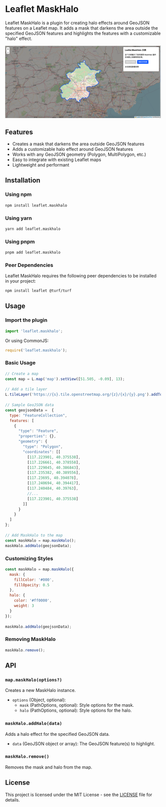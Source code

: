 # Leaflet MaskHalo

Leaflet MaskHalo is a plugin for creating halo effects around GeoJSON features on a Leaflet map. It adds a mask that darkens the area outside the specified GeoJSON features and highlights the features with a customizable "halo" effect.

![Leaflet MaskHalo Demo](./example/example.png) <!-- Replace with actual demo image/gif when available -->

## Features

- Creates a mask that darkens the area outside GeoJSON features
- Adds a customizable halo effect around GeoJSON features
- Works with any GeoJSON geometry (Polygon, MultiPolygon, etc.)
- Easy to integrate with existing Leaflet maps
- Lightweight and performant

## Installation

### Using npm

```bash
npm install leaflet.maskhalo
```

### Using yarn

```bash
yarn add leaflet.maskhalo
```

### Using pnpm

```bash
pnpm add leaflet.maskhalo
```

### Peer Dependencies

Leaflet MaskHalo requires the following peer dependencies to be installed in your project:

```bash
npm install leaflet @turf/turf
```

## Usage

### Import the plugin

```javascript
import 'leaflet.maskhalo';
```

Or using CommonJS:

```javascript
require('leaflet.maskhalo');
```

### Basic Usage

```javascript
// Create a map
const map = L.map('map').setView([51.505, -0.09], 13);

// Add a tile layer
L.tileLayer('https://{s}.tile.openstreetmap.org/{z}/{x}/{y}.png').addTo(map);

// Sample GeoJSON data
const geojsonData =  {
  type: "FeatureCollection",
  features: [
    {
      "type": "Feature",
      "properties": {},
      "geometry": {
        "type": "Polygon",
        "coordinates": [[
          [117.223901, 40.375538],
          [117.226661, 40.378558],
          [117.229045, 40.386843],
          [117.235382, 40.389556],
          [117.23695, 40.394078],
          [117.240694, 40.394417],
          [117.240484, 40.39763],
          //...
          [117.223901, 40.375538]
        ]]
      }
    }
  ]
};

// Add MaskHalo to the map
const maskHalo = map.maskHalo();
maskHalo.addHalo(geojsonData);
```

### Customizing Styles

```javascript
const maskHalo = map.maskHalo({
  mask: {
    fillColor: '#000',
    fillOpacity: 0.5
  },
  halo: {
    color: '#ff0000',
    weight: 3
  }
});

maskHalo.addHalo(geojsonData);
```

### Removing MaskHalo

```javascript
maskHalo.remove();
```

## API

### `map.maskHalo(options?)`

Creates a new MaskHalo instance.

- `options` (Object, optional):
  - `mask` (PathOptions, optional): Style options for the mask.
  - `halo` (PathOptions, optional): Style options for the halo.

### `maskHalo.addHalo(data)`

Adds a halo effect for the specified GeoJSON data.

- `data` (GeoJSON object or array): The GeoJSON feature(s) to highlight.

### `maskHalo.remove()`

Removes the mask and halo from the map.

## License

This project is licensed under the MIT License - see the [LICENSE](LICENSE) file for details.
